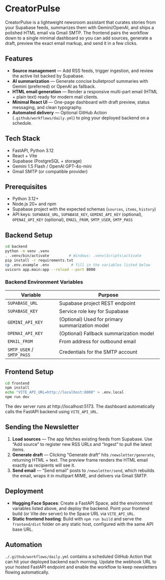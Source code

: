 # CreatorPulse

CreatorPulse is a lightweight newsroom assistant that curates stories from your Supabase feeds, summarizes them with Gemini/OpenAI, and ships a polished HTML email via Gmail SMTP. The frontend pairs the workflow down to a single minimal dashboard so you can add sources, generate a draft, preview the exact email markup, and send it in a few clicks.

## Features
- **Source management** — Add RSS feeds, trigger ingestion, and review the active list backed by Supabase.
- **AI summarization** — Generate concise bulletproof summaries with Gemini (preferred) or OpenAI as fallback.
- **HTML email generation** — Render a responsive multi-part email (HTML + plain text) ready for modern mail clients.
- **Minimal React UI** — One-page dashboard with draft preview, status messaging, and clean typography.
- **Automated delivery** — Optional GitHub Action (`.github/workflows/daily.yml`) to ping your deployed backend on a schedule.

## Tech Stack
- FastAPI, Python 3.12
- React + Vite
- Supabase (PostgreSQL + storage)
- Gemini 1.5 Flash / OpenAI GPT-4o-mini
- Gmail SMTP (or compatible provider)

## Prerequisites
- Python 3.12+
- Node.js 20+ and npm
- Supabase project with the expected schemas (`sources`, `items`, `history`)
- API keys: `SUPABASE_URL`, `SUPABASE_KEY`, `GEMINI_API_KEY` (optional), `OPENAI_API_KEY` (optional), `EMAIL_FROM`, `SMTP_USER`, `SMTP_PASS`

## Backend Setup
```bash
cd backend
python -m venv .venv
. .venv/bin/activate         # Windows: .venv\Scripts\activate
pip install -r requirements.txt
cp .env.example .env          # fill in the variables listed below
uvicorn app.main:app --reload --port 8000
```

### Backend Environment Variables
| Variable | Purpose |
| --- | --- |
| `SUPABASE_URL` | Supabase project REST endpoint |
| `SUPABASE_KEY` | Service role key for Supabase |
| `GEMINI_API_KEY` | (Optional) Used for primary summarization model |
| `OPENAI_API_KEY` | (Optional) Fallback summarization model |
| `EMAIL_FROM` | From address for outbound email |
| `SMTP_USER` / `SMTP_PASS` | Credentials for the SMTP account |

## Frontend Setup
```bash
cd frontend
npm install
echo "VITE_API_URL=http://localhost:8000" > .env.local
npm run dev
```

The dev server runs at http://localhost:5173. The dashboard automatically calls the FastAPI backend using `VITE_API_URL`.

## Sending the Newsletter
1. **Load sources** — The app fetches existing feeds from Supabase. Use “Add source” to register new RSS URLs and “Ingest” to pull the latest items.
2. **Generate draft** — Clicking “Generate draft” hits `/newsletter/generate`, returning HTML + text. The preview frame renders the HTML email exactly as recipients will see it.
3. **Send email** — “Send email” posts to `/newsletter/send`, which rebuilds the email, wraps it in multipart MIME, and delivers via Gmail SMTP.

## Deployment
- **Hugging Face Spaces**: Create a FastAPI Space, add the environment variables listed above, and deploy the backend. Point your frontend build (or Vite dev server) to the Space URL via `VITE_API_URL`.
- **Static frontend hosting**: Build with `npm run build` and serve the `frontend/dist` folder on any static host, configured with the same API base URL.

## Automation
`./.github/workflows/daily.yml` contains a scheduled GitHub Action that can hit your deployed backend each morning. Update the webhook URL to your hosted FastAPI endpoint and enable the workflow to keep newsletters flowing automatically.

